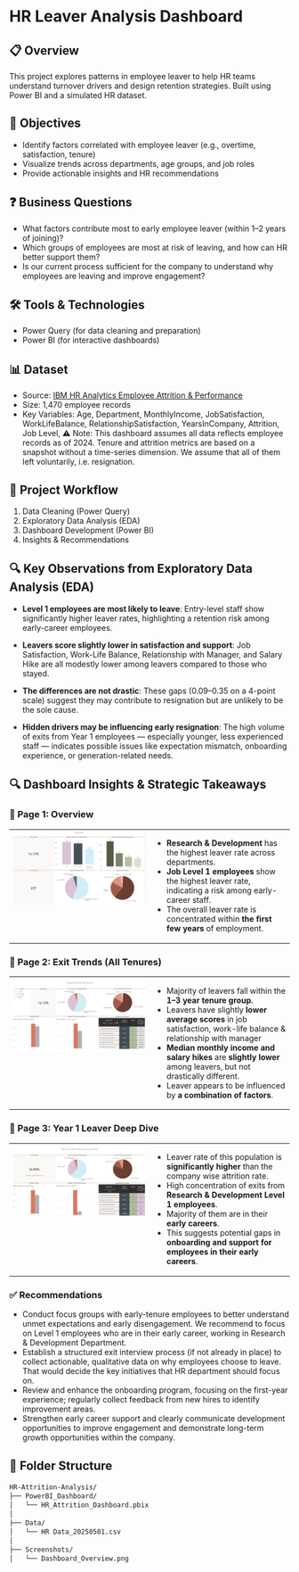 # HR Leaver Analysis Dashboard

## 📋 Overview
This project explores patterns in employee leaver to help HR teams understand turnover drivers and design retention strategies. Built using Power BI and a simulated HR dataset.

## 🎯 Objectives
- Identify factors correlated with employee leaver (e.g., overtime, satisfaction, tenure)
- Visualize trends across departments, age groups, and job roles
- Provide actionable insights and HR recommendations

## ❓ Business Questions
- What factors contribute most to early employee leaver (within 1–2 years of joining)?
- Which groups of employees are most at risk of leaving, and how can HR better support them?
- Is our current process sufficient for the company to understand why employees are leaving and improve engagement?

## 🛠️ Tools & Technologies
- Power Query (for data cleaning and preparation)
- Power BI (for interactive dashboards)

## 📊 Dataset
- Source: [IBM HR Analytics Employee Attrition & Performance](https://www.kaggle.com/datasets/pavansubhasht/ibm-hr-analytics-attrition-dataset)
- Size: 1,470 employee records
- Key Variables: Age, Department, MonthlyIncome, JobSatisfaction, WorkLifeBalance, RelationshipSatisfaction, YearsInCompany, Attrition, Job Level, 
⚠ Note: This dashboard assumes all data reflects employee records as of 2024. Tenure and attrition metrics are based on a snapshot without a time-series dimension. We assume that all of them left voluntarily, i.e. resignation.

## 🚀 Project Workflow
1. Data Cleaning (Power Query)
2. Exploratory Data Analysis (EDA)
3. Dashboard Development (Power BI)
4. Insights & Recommendations

## 🔍 Key Observations from Exploratory Data Analysis (EDA)

- **Level 1 employees are most likely to leave**: Entry-level staff show significantly higher leaver rates, highlighting a retention risk among early-career employees.

- **Leavers score slightly lower in satisfaction and support**: Job Satisfaction, Work-Life Balance, Relationship with Manager, and Salary Hike are all modestly lower among leavers compared to those who stayed.

- **The differences are not drastic**: These gaps (0.09–0.35 on a 4-point scale) suggest they may contribute to resignation but are unlikely to be the sole cause.

- **Hidden drivers may be influencing early resignation**: The high volume of exits from Year 1 employees — especially younger, less experienced staff — indicates possible issues like expectation mismatch, onboarding experience, or generation-related needs.

## 🔍 Dashboard Insights & Strategic Takeaways

### 📌 Page 1: Overview
<table>
  <tr>
    <td style="width: 50%; vertical-align: top;">
      <img src="./Screenshots/Dashboard_Overview.PNG" width="100%">
    </td>
    <td style="width: 50%; vertical-align: top;">
      <ul>
        <li><strong>Research & Development</strong> has the highest leaver rate across departments.</li>
        <li><strong>Job Level 1 employees</strong> show the highest leaver rate, indicating a risk among early-career staff.</li>
        <li>The overall leaver rate is concentrated within <strong>the first few years</strong> of employment.</li>
      </ul>
    </td>
  </tr>
</table>

### 📌 Page 2: Exit Trends (All Tenures)
<table>
  <tr>
    <td style="width: 50%; vertical-align: top;">
      <img src="./Screenshots/Dashboard_ByTenure.PNG" width="100%">
    </td>
    <td style="width: 50%; vertical-align: top;">
      <ul>
        <li>Majority of leavers fall within the <strong>1–3 year tenure group.</strong></li>
        <li>Leavers have slightly <strong>lower average scores</strong> in job satisfaction, work-life balance & relationship with manager</li>
        <li><strong>Median monthly income and salary hikes</strong> are <strong>slightly lower</strong> among leavers, but not drastically different.</li>
        <li>Leaver appears to be influenced by <strong>a combination of factors</strong>.</li>
      </ul>
    </td>
  </tr>
</table>

### 📌 Page 3: Year 1 Leaver Deep Dive

<table>
  <tr>
    <td style="width: 50%; vertical-align: top;">
      <img src="./Screenshots/Dashboard_1Year.PNG" width="100%">
    </td>
    <td style="width: 50%; vertical-align: top;">
      <ul>
        <li>Leaver rate of this population is <strong>significantly higher</strong> than the company wise attrition rate.</li>
        <li>High concentration of exits from <strong>Research & Development Level 1 employees</strong>.</li>
        <li>Majority of them are in their <strong>early careers</strong>.</li>
        <li>This suggests potential gaps in <strong>onboarding and support for employees in their early careers</strong>.</li>
      </ul>
    </td>
  </tr>
</table>

### ✅ Recommendations
- Conduct focus groups with early-tenure employees to better understand unmet expectations and early disengagement. We recommend to focus on Level 1 employees who are in their early career, working in Research & Development Department.
- Establish a structured exit interview process (if not already in place) to collect actionable, qualitative data on why employees choose to leave. That would decide the key initiatives that HR department should focus on.
- Review and enhance the onboarding program, focusing on the first-year experience; regularly collect feedback from new hires to identify improvement areas.
- Strengthen early career support and clearly communicate development opportunities to improve engagement and demonstrate long-term growth opportunities within the company.
  
## 📁 Folder Structure
```
HR-Attrition-Analysis/
├── PowerBI_Dashboard/
│   └── HR_Attrition_Dashboard.pbix
│
├── Data/
│   └── HR Data_20250501.csv
│
├── Screenshots/
│   └── Dashboard_Overview.png
```
